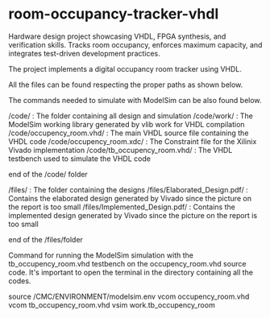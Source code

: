 # room-occupancy-tracker-vhdl
Hardware design project showcasing VHDL, FPGA synthesis, and verification skills. Tracks room occupancy, enforces maximum capacity, and integrates test-driven development practices.

The project implements a digital occupancy room tracker using VHDL. 

All the files can be found respecting the proper paths as shown below.

The commands needed to simulate with ModelSim can be also found below. 


/code/ : The folder containing all design and simulation
  /code/work/ : The ModelSim working library generated by  vlib work for VHDL compilation
  /code/occupency_room.vhd/ : The main VHDL source file containing the VHDL code
  /code/occupency_room.xdc/ : The Constraint file for the Xilinix Vivado implementation	
  /code/tb_occupency_room.vhd/ : The VHDL testbench used to simulate the VHDL code

end of the /code/ folder

/files/ : The folder containing the designs
  /files/Elaborated_Design.pdf/ : Contains the elaborated design generated by Vivado since the picture on the report is too small
  /files/Implemented_Design.pdf/ : Contains the implemented design generated by Vivado since the picture on the report is too small

end of the /files/folder


Command for running the ModelSim simulation with the tb_occupency_room.vhd testbench on the occupency_room.vhd source code.
It's important to open the terminal in the directory containing all the codes.

source /CMC/ENVIRONMENT/modelsim.env
vcom occupency_room.vhd
vcom tb_occupency_room.vhd
vsim work.tb_occupency_room
